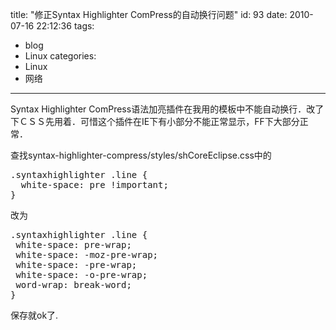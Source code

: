 title: "修正Syntax Highlighter ComPress的自动换行问题"
id: 93
date: 2010-07-16 22:12:36
tags: 
- blog
- Linux
categories: 
- Linux
- 网络
---

Syntax Highlighter ComPress语法加亮插件在我用的模板中不能自动换行．改了下ＣＳＳ先用着．可惜这个插件在IE下有小部分不能正常显示，FF下大部分正常．

查找syntax-highlighter-compress/styles/shCoreEclipse.css中的
<pre class="brush:css">
.syntaxhighlighter .line {
  white-space: pre !important;
}
</pre>
改为
<pre class="brush:css">
.syntaxhighlighter .line {
 white-space: pre-wrap;       
 white-space: -moz-pre-wrap; 
 white-space: -pre-wrap;    
 white-space: -o-pre-wrap; 
 word-wrap: break-word;
}
</pre>
保存就ok了.
